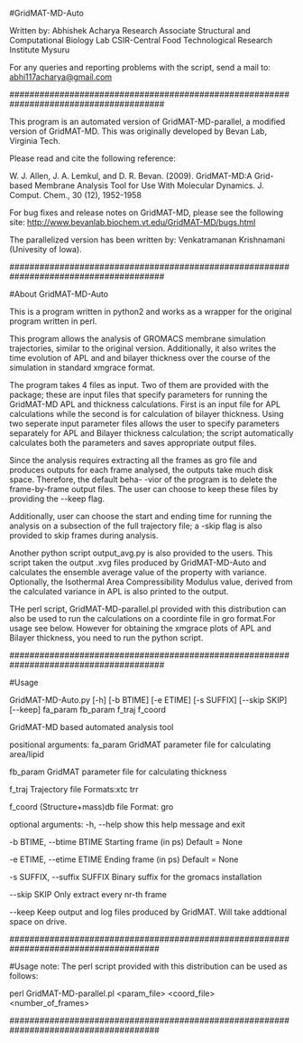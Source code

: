 #GridMAT-MD-Auto

Written by: Abhishek Acharya
            Research Associate
            Structural and Computational Biology Lab
            CSIR-Central Food Technological Research Institute
            Mysuru
            
For any queries and reporting problems with the script, send a mail to:
abhi117acharya@gmail.com

#######################################################################################

This program is an automated version of GridMAT-MD-parallel, a modified version of
GridMAT-MD. This was originally developed by Bevan Lab, Virginia Tech.

Please read and cite the following reference:

W. J. Allen, J. A. Lemkul, and D. R. Bevan. (2009). GridMAT-MD:A Grid-based Membrane 
Analysis Tool for Use With Molecular Dynamics. J. Comput. Chem., 30 (12), 1952-1958

For bug fixes and release notes on GridMAT-MD, please see the following site:
http://www.bevanlab.biochem.vt.edu/GridMAT-MD/bugs.html	

The parallelized version has been written by: Venkatramanan Krishnamani
(Univesity of Iowa).

#######################################################################################

#About GridMAT-MD-Auto

This is a program written in python2 and works as a wrapper for the original program
written in perl.

This program allows the analysis of GROMACS membrane simulation trajectories, similar 
to the original version. Additionally, it also writes the time evolution of APL and
and bilayer thickness over the course of the simulation in standard xmgrace format.

The program takes 4 files as input. Two of them are provided with the package; these 
are input files that specify parameters for running the GridMAT-MD APL and thickness
calculations. First is an input file for APL calculations while the second is for 
calculation of bilayer thickness. Using two seperate input parameter files allows the 
user to specify parameters separately for APL and Bilayer thickness calculation; the
script automatically calculates both the parameters and saves appropriate output files.

Since the analysis requires extracting all the frames as gro file and produces outputs
for each frame analysed, the outputs take much disk space. Therefore, the default beha-
-vior of the program is to delete the frame-by-frame output files. The user can choose
to keep these files by providing the --keep flag.

Additionally, user can choose the start and ending time for running the analysis on a
subsection of the full trajectory file; a -skip flag is also provided to skip frames
during analysis.

Another python script output_avg.py is also provided to the users. This script taken
the output .xvg files produced by GridMAT-MD-Auto and calculates the ensemble average
value of the property with variance. Optionally, the Isothermal Area Compressibility
Modulus value, derived from the calculated variance in APL is also printed to the
output.

THe perl script, GridMAT-MD-parallel.pl provided with this distribution can also be 
used to run the calculations on a coordinte file in gro format.For usage see below.
However for obtaining the xmgrace plots of APL and Bilayer thickness, you need to 
run the python script.


#######################################################################################

#Usage


GridMAT-MD-Auto.py [-h] [-b BTIME] [-e ETIME] [-s SUFFIX] [--skip SKIP]
                          [--keep]
                          fa_param fb_param f_traj f_coord

GridMAT-MD based automated analysis tool

positional arguments:
  fa_param                   GridMAT parameter file for calculating area/lipid
  
  fb_param               GridMAT parameter file for calculating thickness
  
  f_traj                  Trajectory file Formats:xtc trr
            
  f_coord                 (Structure+mass)db file Format: gro

optional arguments:
  -h, --help             show this help message and exit
  
  -b BTIME, --btime BTIME
                          Starting frame (in ps) Default = None
                        
  -e ETIME, --etime ETIME
                         Ending frame (in ps) Default = None
                        
  -s SUFFIX, --suffix SUFFIX
                          Binary suffix for the gromacs installation
                        
  --skip SKIP              Only extract every nr-th frame
  
  --keep                 Keep output and log files produced by GridMAT. Will
                                    take addtional space on drive.
 
######################################################################################
 
 #Usage note:            The perl script provided with this distribution can be used as follows:
  
  perl GridMAT-MD-parallel.pl <param_file> <coord_file> <number_of_frames> 

######################################################################################

